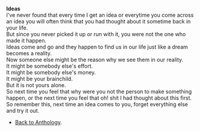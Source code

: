 **Ideas**  
I've never found that every time I get an idea or everytime you come across an idea you will often think that you had thought about it sometime back in your life.  
But since you never picked it up or run with it, you were not the one who made it happen.  
Ideas come and go and they happen to find us in our life just like a dream becomes a reality.  
Now someone else might be the reason why we see them in our reality.  
It might be somebody else's effort.  
It might be somebody else's money.  
It might be your brainchild.  
But it is not yours alone.  
So next time you feel that why were you not the person to make something happen, or the next time you feel that oh! shit I had thought about this first.  
So remember this, next time an idea comes to you, forget everything else and try it out.  

- <a href="https://kushalsamant.github.io/anthology.html">Back to Anthology</a>.  